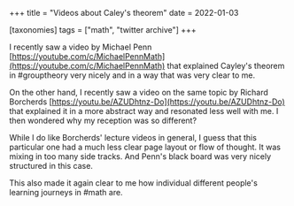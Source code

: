 +++
title = "Videos about Caley's theorem"
date = 2022-01-03

[taxonomies]
tags = ["math", "twitter archive"]
+++

I recently saw a video by Michael Penn
[https://youtube.com/c/MichaelPennMath](https://youtube.com/c/MichaelPennMath) that explained
Cayley's theorem in #grouptheory very nicely and in a way that was very clear to me.

On the other hand, I recently saw a video on the same topic by Richard Borcherds
[https://youtu.be/AZUDhtnz-Do](https://youtu.be/AZUDhtnz-Do) that explained it in a more abstract way and resonated less well
with me. I then wondered why my reception was so different?

While I do like Borcherds' lecture videos in general, I guess that this particular one had a much
less clear page layout or flow of thought. It was mixing in too many side tracks. And Penn's black
board was very nicely structured in this case.

This also made it again clear to me how individual different people's learning journeys in #math are.
<!-- more -->